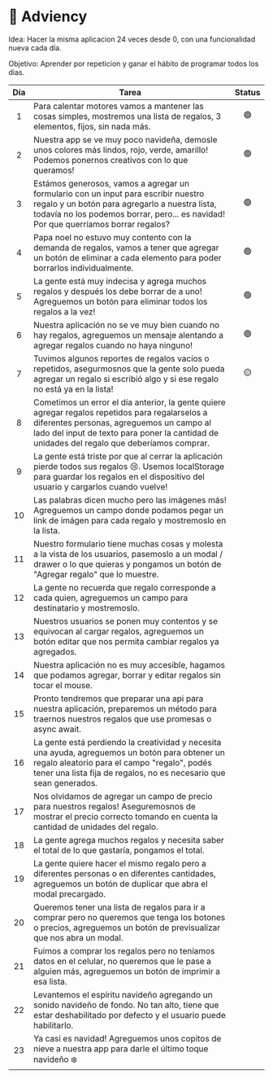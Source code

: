 # 🎄 Adviency

Idea: Hacer la misma aplicacion 24 veces desde 0, con una funcionalidad nueva cada día.

Objetivo: Aprender por repeticion y ganar el hábito de programar todos los dias.

| Día | Tarea                                                                                                                                                                                                                                       | Status |
| :-: | ------------------------------------------------------------------------------------------------------------------------------------------------------------------------------------------------------------------------------------------- | :----: |
|  1  | Para calentar motores vamos a mantener las cosas simples, mostremos una lista de regalos, 3 elementos, fijos, sin nada más.                                                                                                                 |   🟢   |
|  2  | Nuestra app se ve muy poco navideña, demosle unos colores más lindos, rojo, verde, amarillo! Podemos ponernos creativos con lo que queramos!                                                                                                |   🟢   |
|  3  | Estámos generosos, vamos a agregar un formulario con un input para escribir nuestro regalo y un botón para agregarlo a nuestra lista, todavía no los podemos borrar, pero... es navidad! Por que querríamos borrar regalos?                 |   🟢   |
|  4  | Papa noel no estuvo muy contento con la demanda de regalos, vamos a tener que agregar un botón de eliminar a cada elemento para poder borrarlos individualmente.                                                                            |   🟢   |
|  5  | La gente está muy indecisa y agrega muchos regalos y después los debe borrar de a uno! Agreguemos un botón para eliminar todos los regalos a la vez!                                                                                        |   🟢   |
|  6  | Nuestra aplicación no se ve muy bien cuando no hay regalos, agreguemos un mensaje alentando a agregar regalos cuando no haya ninguno!                                                                                                       |   🟢   |
|  7  | Tuvimos algunos reportes de regalos vacíos o repetidos, asegurmosnos que la gente solo pueda agregar un regalo si escribió algo y si ese regalo no está ya en la lista!                                                                     |   🟡   |
|  8  | Cometimos un error el día anterior, la gente quiere agregar regalos repetidos para regalarselos a diferentes personas, agreguemos un campo al lado del input de texto para poner la cantidad de unidades del regalo que deberíamos comprar. |        |
|  9  | La gente está triste por que al cerrar la aplicación pierde todos sus regalos 😢. Usemos localStorage para guardar los regalos en el dispositivo del usuario y cargarlos cuando vuelve!                                                     |        |
| 10  | Las palabras dicen mucho pero las imágenes más! Agreguemos un campo donde podamos pegar un link de imágen para cada regalo y mostremoslo en la lista.                                                                                       |        |
| 11  | Nuestro formulario tiene muchas cosas y molesta a la vista de los usuarios, pasemoslo a un modal / drawer o lo que quieras y pongamos un botón de "Agregar regalo" que lo muestre.                                                          |        |
| 12  | La gente no recuerda que regalo corresponde a cada quien, agreguemos un campo para destinatario y mostremoslo.                                                                                                                              |        |
| 13  | Nuestros usuarios se ponen muy contentos y se equivocan al cargar regalos, agreguemos un botón editar que nos permita cambiar regalos ya agregados.                                                                                         |        |
| 14  | Nuestra aplicación no es muy accesible, hagamos que podamos agregar, borrar y editar regalos sin tocar el mouse.                                                                                                                            |        |
| 15  | Pronto tendremos que preparar una api para nuestra aplicación, preparemos un método para traernos nuestros regalos que use promesas o async await.                                                                                          |        |
| 16  | La gente está perdiendo la creatividad y necesita una ayuda, agreguemos un botón para obtener un regalo aleatorio para el campo "regalo", podés tener una lista fija de regalos, no es necesario que sean generados.                        |        |
| 17  | Nos olvidamos de agregar un campo de precio para nuestros regalos! Aseguremosnos de mostrar el precio correcto tomando en cuenta la cantidad de unidades del regalo.                                                                        |        |
| 18  | La gente agrega muchos regalos y necesita saber el total de lo que gastaría, pongamos el total.                                                                                                                                             |        |
| 19  | La gente quiere hacer el mismo regalo pero a diferentes personas o en diferentes cantidades, agreguemos un botón de duplicar que abra el modal precargado.                                                                                  |        |
| 20  | Queremos tener una lista de regalos para ir a comprar pero no queremos que tenga los botones o precios, agreguemos un botón de previsualizar que nos abra un modal.                                                                         |        |
| 21  | Fuimos a comprar los regalos pero no teniamos datos en el celular, no queremos que le pase a alguien más, agreguemos un botón de imprimir a esa lista.                                                                                      |        |
| 22  | Levantemos el espíritu navideño agregando un sonido navideño de fondo. No tan alto, tiene que estar deshabilitado por defecto y el usuario puede habilitarlo.                                                                               |        |
| 23  | Ya casi es navidad! Agreguemos unos copitos de nieve a nuestra app para darle el último toque navideño ❄️                                                                                                                                   |        |
